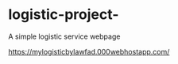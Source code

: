 # logistic-project-
A simple logistic service  webpage

https://mylogisticbylawfad.000webhostapp.com/
